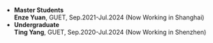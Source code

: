 - <strong>Master Students</strong>  <br>
  **Enze Yuan**, GUET, Sep.2021-Jul.2024 (Now Working in Shanghai)   <br>
 - <strong>Undergraduate</strong> <br>
  **Ting Yang**, GUET, Sep.2020-Jul.2024 (Now Working in Shenzhen)  <br>
